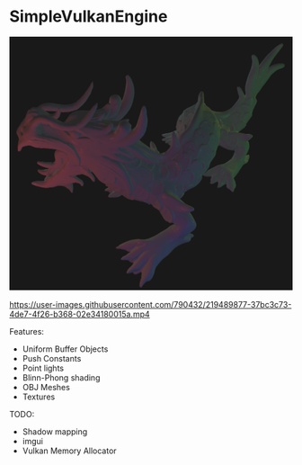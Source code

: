 # SimpleVulkanEngine

[<img src="https://raw.githubusercontent.com/azer89/SimpleVulkanEngine/main/Results/dragon.png">](https://raw.githubusercontent.com/azer89/SimpleVulkanEngine/main/Results/dragon.png)

https://user-images.githubusercontent.com/790432/219489877-37bc3c73-4de7-4f26-b368-02e34180015a.mp4

Features:
* Uniform Buffer Objects
* Push Constants
* Point lights
* Blinn-Phong shading
* OBJ Meshes
* Textures

TODO:
* Shadow mapping
* imgui
* Vulkan Memory Allocator
